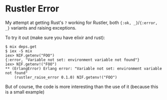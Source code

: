 # Rustler Error

My attempt at getting Rust's `?` working for Rustler, both `{:ok, _}`/`{:error,
_}` variants and raising exceptions.

To try it out (make sure you have elixir and rust):

```console
$ mix deps.get
$ iex -S mix
iex> NIF.getenv("FOO")
{:error, "Variable not set: environment variable not found"}
iex> NIF.getenv!("FOO")
** (ErlangError) Erlang error: "Variable not set: environment variable not found"
    (rustler_raise_error 0.1.0) NIF.getenv!("FOO")
```

But of course, the code is more interesting than the use of it (because this is
a small example)
